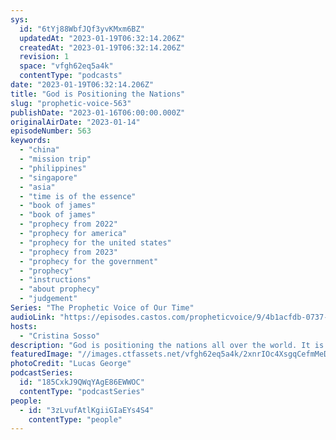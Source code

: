 ```yaml
---
sys:
  id: "6tYj88WbfJQf3yvKMxm6BZ"
  updatedAt: "2023-01-19T06:32:14.206Z"
  createdAt: "2023-01-19T06:32:14.206Z"
  revision: 1
  space: "vfgh62eq5a4k"
  contentType: "podcasts"
date: "2023-01-19T06:32:14.206Z"
title: "God is Positioning the Nations"
slug: "prophetic-voice-563"
publishDate: "2023-01-16T06:00:00.000Z"
originalAirDate: "2023-01-14"
episodeNumber: 563
keywords:
  - "china"
  - "mission trip"
  - "philippines"
  - "singapore"
  - "asia"
  - "time is of the essence"
  - "book of james"
  - "book of james"
  - "prophecy from 2022"
  - "prophecy for america"
  - "prophecy for the united states"
  - "prophecy from 2023"
  - "prophecy for the government"
  - "prophecy"
  - "instructions"
  - "about prophecy"
  - "judgement"
Series: "The Prophetic Voice of Our Time"
audioLink: "https://episodes.castos.com/propheticvoice/9/4b1acfdb-0737-46cf-9b4b-a26809c75646/01-14-15-23-The-Prophetic-Voice-of-our-Time-mixdown-.mp3"
hosts:
  - "Cristina Sosso"
description: "God is positioning the nations all over the world. It is His anointing that shall break the yokes. So, we must continue to pray for the wicked; we must continue to consider the heart of God; we must intercede and pray instead of being eager to release prophecies of judgment. Do not grieve God with your own judgments, assumptions and words. Let God deal with the wicked. If the Body of Christ remains steadfast and obedient, keeping Jesus front and center, we will see this country turn towards righteousness and we will have a righteous government."
featuredImage: "//images.ctfassets.net/vfgh62eq5a4k/2xnrIOc4XsgqCefmMeDiXl/552acbc9527cea38273c831c6ab83dac/lucas-george-wendt-IYm2PCy0f8c-unsplash__1_.jpg"
photoCredit: "Lucas George"
podcastSeries:
  id: "185CxkJ9QWqYAgE86EWWOC"
  contentType: "podcastSeries"
people:
  - id: "3zLvufAtlKgiiGIaEYs4S4"
    contentType: "people"
---
```

